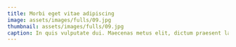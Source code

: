 ```yaml
---
title: Morbi eget vitae adipiscing
image: assets/images/fulls/09.jpg
thumbnail: assets/images/fulls/09.jpg
caption: In quis vulputate dui. Maecenas metus elit, dictum praesent lacinia lacus.
---
```


